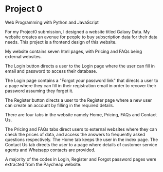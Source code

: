 # Project 0

Web Programming with Python and JavaScript

For my Project0 submission, I designed a website titled Galaxy Data. My website creates an avenue for people to buy subscription data for their data needs. This project is a frontend design of this website.

My website contains seven html pages, with Pricing and FAQs being external websites.

The Login button directs a user to the Login page where the user can fill in email and password to access their database.

The Login page contains a "Forgot your password link" that directs a user to a page where they can fill in their registration email in order to recover their password assuming they forget it.

The Register button directs a user to the Register page where a new user can create an account by filling in the required details.

There are four tabs in the website namely Home, Pricing, FAQs and Contact Us.

The Pricing and FAQs tabs direct users to external websites where they can check the prices of data, and access the answers to frequently asked questions respectively. The Home tab keeps the user in the index page. The Contact Us tab directs the user to a page where details of customer service agents and Whatsapp contacts are provided.

A majority of the codes in Login, Register and Forgot password pages were extracted from the Paycheap website.

